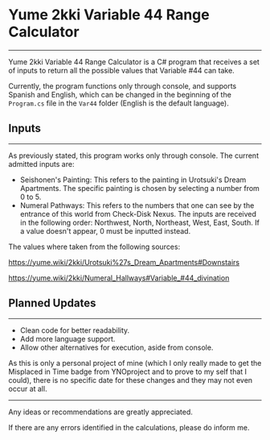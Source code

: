 ﻿# Yume 2kki Variable 44 Range Calculator

---

Yume 2kki Variable 44 Range Calculator is a C# program that receives a set of inputs to return all the possible values that Variable #44 can take.

Currently, the program functions only through console, and supports Spanish and English, which can be changed in the beginning of the ```Program.cs``` file in the ```Var44``` folder (English is the default language).

## Inputs

---

As previously stated, this program works only through console. The current admitted inputs are:

* Seishonen's Painting: This refers to the painting in Urotsuki's Dream Apartments. The specific painting is chosen by selecting a number from 0 to 5.
* Numeral Pathways: This refers to the numbers that one can see by the entrance of this world from Check-Disk Nexus. The inputs are received in the following order: Northwest, North, Northeast, West, East, South. If a value doesn't appear, 0 must be inputted instead.

The values where taken from the following sources:

https://yume.wiki/2kki/Urotsuki%27s_Dream_Apartments#Downstairs

https://yume.wiki/2kki/Numeral_Hallways#Variable_#44_divination

## Planned Updates

---

* Clean code for better readability.
* Add more language support.
* Allow other alternatives for execution, aside from console.

As this is only a personal project of mine (which I only really made to get the Misplaced in Time badge from YNOproject and to prove to my self that I could), there is no specific date for these changes and they may not even occur at all.

---

Any ideas or recommendations are greatly appreciated.

If there are any errors identified in the calculations, please do inform me.